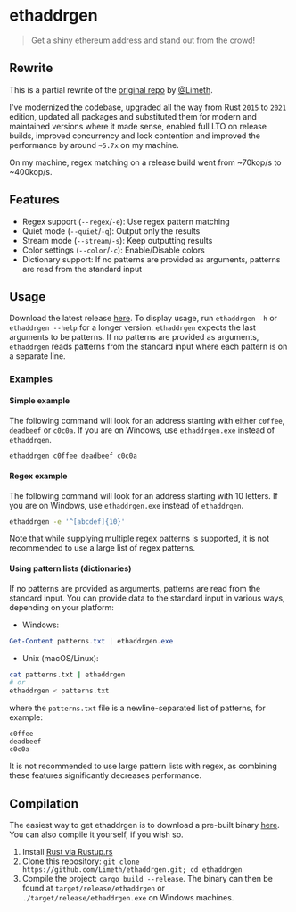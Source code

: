 # ethaddrgen
> Get a shiny ethereum address and stand out from the crowd!

## Rewrite
This is a partial rewrite of the [original repo](https://github.com/Limeth/ethaddrgen) by [@Limeth](https://github.com/Limeth).

I've modernized the codebase, upgraded all the way from Rust `2015` to `2021` edition, updated all packages and substituted them for modern and maintained versions where it made sense, enabled full LTO on release builds, improved concurrency and lock contention and improved the performance by around `~5.7x` on my machine.

On my machine, regex matching on a release build went from ~70kop/s to ~400kop/s.

## Features
- Regex support (`--regex`/`-e`): Use regex pattern matching
- Quiet mode (`--quiet`/`-q`): Output only the results
- Stream mode (`--stream`/`-s`): Keep outputting results
- Color settings (`--color`/`-c`): Enable/Disable colors
- Dictionary support: If no patterns are provided as arguments, patterns are read from the standard input

## Usage
Download the latest release [here](https://github.com/Limeth/ethaddrgen/releases).
To display usage, run `ethaddrgen -h` or `ethaddrgen --help` for a longer version.
`ethaddrgen` expects the last arguments to be patterns. If no patterns are provided as arguments, `ethaddrgen` reads patterns from the standard input where each pattern is on a separate line.

### Examples

#### Simple example
The following command will look for an address starting with either `c0ffee`, `deadbeef` or `c0c0a`.
If you are on Windows, use `ethaddrgen.exe` instead of `ethaddrgen`.
```sh
ethaddrgen c0ffee deadbeef c0c0a
```

#### Regex example
The following command will look for an address starting with 10 letters.
If you are on Windows, use `ethaddrgen.exe` instead of `ethaddrgen`.
```sh
ethaddrgen -e '^[abcdef]{10}'
```
Note that while supplying multiple regex patterns is supported, it is not recommended to use a large list of regex patterns.

#### Using pattern lists (dictionaries)
If no patterns are provided as arguments, patterns are read from the standard input. You can provide data to the standard input in various ways, depending on your platform:
* Windows:
```powershell
Get-Content patterns.txt | ethaddrgen.exe
```
* Unix (macOS/Linux):
```sh
cat patterns.txt | ethaddrgen
# or
ethaddrgen < patterns.txt
```
where the `patterns.txt` file is a newline-separated list of patterns, for example:
```
c0ffee
deadbeef
c0c0a
```
It is not recommended to use large pattern lists with regex, as combining these features significantly decreases performance.

## Compilation
The easiest way to get ethaddrgen is to download a pre-built binary [here](https://github.com/Limeth/ethaddrgen/releases).
You can also compile it yourself, if you wish so.
1. Install [Rust via Rustup.rs](http://rustup.rs/)
2. Clone this repository: `git clone https://github.com/Limeth/ethaddrgen.git; cd ethaddrgen`
3. Compile the project: `cargo build --release`. The binary can then be found at `target/release/ethaddrgen` or `./target/release/ethaddrgen.exe` on Windows machines.
